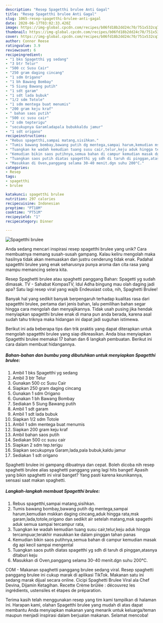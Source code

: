 ```yaml
---
description: "Resep Spagetthi brulee Anti Gagal"
title: "Resep Spagetthi brulee Anti Gagal"
slug: 1065-resep-spagetthi-brulee-anti-gagal
date: 2020-06-17T03:02:33.420Z
image: https://img-global.cpcdn.com/recipes/b06fd18b2dd24c70/751x532cq70/spagetthi-brulee-foto-resep-utama.jpg
thumbnail: https://img-global.cpcdn.com/recipes/b06fd18b2dd24c70/751x532cq70/spagetthi-brulee-foto-resep-utama.jpg
cover: https://img-global.cpcdn.com/recipes/b06fd18b2dd24c70/751x532cq70/spagetthi-brulee-foto-resep-utama.jpg
author: Connor Reese
ratingvalue: 3.9
reviewcount: 6
recipeingredient:
- "1 bks Spagetthi yg sedang"
- "3 btr Telur"
- "500 cc Susu Cair"
- "250 gram daging cincang"
- "1 sdm Origano"
- "1 bh Bawang Bombay"
- "5 Siung Bawang putih"
- "1 sdt garam"
- "1 sdt lada bubuk"
- "1/2 sdm Totole"
- "1 sdm mentega buat menumis"
- "200 gram keju kraf"
- " bahan saos putih"
- "500 cc susu cair"
- "2 sdm tepterigu"
- "secukupnya Garamladapala bubukkaldu jamur"
- "1 sdt origano"
recipeinstructions:
- "Rebus spagetthi,sampai matang,sisihkan."
- "Tumis bawang bombay,bawang putih dg mentega,sampai harum,kemudian mskkan daging cincang,aduk hingga rata,msk garam,lada,totole,origano dan sedikit air setelah matang,msk spagethi aduk semua sampai tercampur rata,"
- "Tuangkan ke wadah kemudian tuang susu cair,telur,keju aduk hingga tercampuar,terakhir masukkan ke dalam pinggan tahan panas"
- "Kemudian bikin saos putihnya,semua bahan di campur kemudian masak dg api kecil sampai mengental"
- "Tuangkan saos putih diatas spagetthi yg sdh di taruh di pinggan,atasnya ditaburi keju"
- "Masukkan di Oven,panggang selama 30-40 menit.dgn suhu 200°C."
categories:
- Resep
tags:
- spagetthi
- brulee

katakunci: spagetthi brulee 
nutrition: 297 calories
recipecuisine: Indonesian
preptime: "PT18M"
cooktime: "PT51M"
recipeyield: "1"
recipecategory: Dinner

---
```



![Spagetthi brulee](https://img-global.cpcdn.com/recipes/b06fd18b2dd24c70/751x532cq70/spagetthi-brulee-foto-resep-utama.jpg)

Anda sedang mencari inspirasi resep spagetthi brulee yang unik? Cara membuatnya memang susah-susah gampang. Kalau keliru mengolah maka hasilnya tidak akan memuaskan dan justru cenderung tidak enak. Padahal spagetthi brulee yang enak seharusnya punya aroma dan cita rasa yang mampu memancing selera kita.

Resep Spaghetti brulee atau spaghetti panggang Bahan: Spagetti yg sudah dimasak. TV - Sahabat KompasTV, Idul Adha bingung mau olah daging jadi apa? Satu lagi resep viral yang wajib Endeusiast coba, nih, Spaghetti Brulee!

Banyak hal yang sedikit banyak berpengaruh terhadap kualitas rasa dari spagetthi brulee, pertama dari jenis bahan, lalu pemilihan bahan segar hingga cara mengolah dan menyajikannya. Tidak usah pusing jika hendak menyiapkan spagetthi brulee enak di mana pun anda berada, karena asal sudah tahu triknya maka hidangan ini dapat jadi suguhan istimewa.


Berikut ini ada beberapa tips dan trik praktis yang dapat diterapkan untuk mengolah spagetthi brulee yang siap dikreasikan. Anda bisa menyiapkan Spagetthi brulee memakai 17 bahan dan 6 langkah pembuatan. Berikut ini cara dalam membuat hidangannya.

<!--inarticleads1-->

##### Bahan-bahan dan bumbu yang dibutuhkan untuk menyiapkan Spagetthi brulee:

1. Ambil 1 bks Spagetthi yg sedang
1. Ambil 3 btr Telur
1. Gunakan 500 cc Susu Cair
1. Siapkan 250 gram daging cincang
1. Gunakan 1 sdm Origano
1. Gunakan 1 bh Bawang Bombay
1. Sediakan 5 Siung Bawang putih
1. Ambil 1 sdt garam
1. Ambil 1 sdt lada bubuk
1. Siapkan 1/2 sdm Totole
1. Ambil 1 sdm mentega buat menumis
1. Siapkan 200 gram keju kraf
1. Ambil  bahan saos putih
1. Sediakan 500 cc susu cair
1. Siapkan 2 sdm tep.terigu
1. Siapkan secukupnya Garam,lada,pala bubuk,kaldu jamur
1. Sediakan 1 sdt origano


Spaghetti brulee ini gampang dibuatnya dan cepat. Boleh dicoba nih resep spaghetti brulee alias spaghetti panggang yang lagi hits banget! Apasih yang bikin spaghetti ini viral banget? Yang pasti karena keunikannya, sensasi saat makan spaghetti. 

<!--inarticleads2-->

##### Langkah-langkah membuat Spagetthi brulee:

1. Rebus spagetthi,sampai matang,sisihkan.
1. Tumis bawang bombay,bawang putih dg mentega,sampai harum,kemudian mskkan daging cincang,aduk hingga rata,msk garam,lada,totole,origano dan sedikit air setelah matang,msk spagethi aduk semua sampai tercampur rata,
1. Tuangkan ke wadah kemudian tuang susu cair,telur,keju aduk hingga tercampuar,terakhir masukkan ke dalam pinggan tahan panas
1. Kemudian bikin saos putihnya,semua bahan di campur kemudian masak dg api kecil sampai mengental
1. Tuangkan saos putih diatas spagetthi yg sdh di taruh di pinggan,atasnya ditaburi keju
1. Masukkan di Oven,panggang selama 30-40 menit.dgn suhu 200°C.


COM - Makanan spaghetti panggang brulee sedang viral. Resep spaghetti panggang brulee ini cukup marak di aplikasi TikTok. Makanan satu ini sedang marak dijual secara online. Cicipi Spaghetti Brulee Viral ala Chef Devina, Dijamin Ketagihan. Recette Crème brûlée : découvrez les ingrédients, ustensiles et étapes de préparation. 

Terima kasih telah menggunakan resep yang tim kami tampilkan di halaman ini. Harapan kami, olahan Spagetthi brulee yang mudah di atas dapat membantu Anda menyiapkan makanan yang menarik untuk keluarga/teman maupun menjadi inspirasi dalam berjualan makanan. Selamat mencoba!
